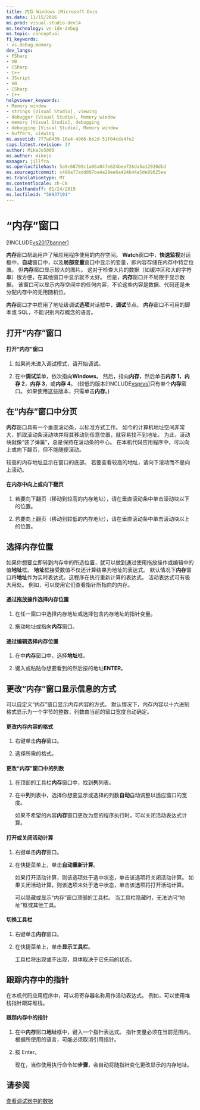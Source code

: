 ```yaml
---
title: 内存 Windows |Microsoft Docs
ms.date: 11/15/2016
ms.prod: visual-studio-dev14
ms.technology: vs-ide-debug
ms.topic: conceptual
f1_keywords:
- vs.debug.memory
dev_langs:
- FSharp
- VB
- CSharp
- C++
- JScript
- VB
- CSharp
- C++
helpviewer_keywords:
- Memory window
- strings [Visual Studio], viewing
- debugger [Visual Studio], Memory window
- memory [Visual Studio], debugging
- debugging [Visual Studio], Memory window
- buffers, viewing
ms.assetid: 7f7a0439-10e4-4966-bb2d-51f04cda4fe2
caps.latest.revision: 37
author: MikeJo5000
ms.author: mikejo
manager: jillfra
ms.openlocfilehash: 5a9c68709c1a06a84fe624bee726da5a12920dbd
ms.sourcegitcommit: c496a77add807ba4a29ee6a424b44a5de89025ea
ms.translationtype: MT
ms.contentlocale: zh-CN
ms.lasthandoff: 01/24/2019
ms.locfileid: "58937191"
---
```

# <a name="memory-windows"></a>“内存”窗口
[!INCLUDE[vs2017banner](../includes/vs2017banner.md)]

**内存**窗口帮助用户了解应用程序使用的内存空间。 **Watch**窗口中，**快速监视**对话框中，**自动**窗口中，以及**局部变量**窗口中显示的变量，即内容存储在内存中特定位置。 但**内存**窗口显示较大的图片。 这对于检查大片的数据（如缓冲区和大的字符串）很方便，在其他窗口中显示就不太好。 但是，**内存**窗口并不局限于显示数据。 该窗口可以显示内存空间中的任何内容，不论这些内容是数据、代码还是未分配内存中的无用随机位。  
  
 **内存**窗口才中启用了地址级调试**选项**对话框中，**调试**节点。 **内存**窗口不可用的脚本或 SQL，不能识别内存概念的语言。  
  
## <a name="opening-a-memory-window"></a>打开“内存”窗口  
  
#### <a name="to-open-a-memory-window"></a>打开“内存”窗口  
  
1.  如果尚未进入调试模式，请开始调试。  
  
2.  在中**调试**菜单，依次指向**Windows**。 然后，指向**内存**，然后单击**内存 1**，**内存 2**，**内存 3**，或**内存 4**。 (较低的版本[!INCLUDE[vsprvs](../includes/vsprvs-md.md)]只有单个**内存**窗口。 如果使用这些版本，只需单击**内存**。)  
  
## <a name="paging-in-the-memory-window"></a>在“内存”窗口中分页  
 **内存**窗口具有一个垂直滚动条，以标准方式工作。 如今的计算机地址空间非常大，抓取滚动条滚动块并将其移动到任意位置，就容易找不到地址。 为此，滚动块就像“装了弹簧”，总是保持在滚动条的中心。 在本机代码应用程序中，可以向上或向下翻页，但不能随便滚动。  
  
 较高的内存地址显示在窗口的底部。 若要查看较高的地址，请向下滚动而不是向上滚动。  
  
#### <a name="to-page-up-or-down-in-memory"></a>在内存中向上或向下翻页  
  
1.  若要向下翻页（移动到较高的内存地址），请在垂直滚动条中单击滚动块以下的位置。  
  
2.  若要向上翻页（移动到较低的内存地址），请在垂直滚动条中单击滚动块以上的位置。  
  
## <a name="selecting-a-memory-location"></a>选择内存位置  
 如果你想要立即转到内存中的所选位置，就可以做到通过使用拖放操作或编辑中的值**地址**框。 **地址**框接受数值不仅还计算结果为地址的表达式。 默认情况下**内存**窗口将**地址**作为实时表达式，这程序在执行重新计算的表达式。 活动表达式可有极大用处。 例如，可以使用它们查看指针所指向的内存。  
  
#### <a name="to-select-a-memory-location-by-dragging-and-dropping"></a>通过拖放操作选择内存位置  
  
1.  在任一窗口中选择内存地址或选择包含内存地址的指针变量。  
  
2.  拖动地址或指向**内存**窗口。  
  
#### <a name="to-select-a-memory-location-by-editing"></a>通过编辑选择内存位置  
  
1.  在中**内存**窗口中，选择**地址**框。  
  
2.  键入或粘贴你想要看到的然后按的地址**ENTER**。  
  
## <a name="changing-the-way-the-memory-window-displays-information"></a>更改“内存”窗口显示信息的方式  
 可以自定义“内存”窗口显示内存内容的方式。 默认情况下，内存内容以十六进制格式显示为一个字节的整数，列数由当前的窗口宽度自动确定。  
  
#### <a name="to-change-the-format-of-the-memory-contents"></a>更改内存内容的格式  
  
1.  右键单击**内存**窗口。  
  
2.  选择所需的格式。  
  
#### <a name="to-change-the-number-of-columns-in-the-memory-window"></a>更改“内存”窗口中的列数  
  
1. 在顶部的工具栏**内存**窗口中，找到**列**列表。  
  
2. 在中**列**列表中，选择你想要显示或选择的列数**自动**自动调整以适应窗口的宽度。  
  
   如果不希望的内容**内存**窗口更改为您的程序执行时，可以关闭活动表达式计算。  
  
#### <a name="to-toggle-live-evaluation"></a>打开或关闭活动计算  
  
1. 右键单击**内存**窗口。  
  
2. 在快捷菜单上，单击**自动重新计算**。  
  
    如果打开活动计算，则该选项处于选中状态，单击该选项将关闭活动计算。 如果关闭活动计算，则该选项未处于选中状态，单击该选项将打开活动计算。  
  
   可以隐藏或显示“内存”窗口顶部的工具栏。 当工具栏隐藏时，无法访问“地址”框或其他工具。  
  
#### <a name="to-toggle-the-toolbar"></a>切换工具栏  
  
1.  右键单击**内存**窗口。  
  
2.  在快捷菜单上，单击**显示工具栏**。  
  
     工具栏将出现或不出现，具体取决于它先前的状态。  
  
## <a name="following-a-pointer-through-memory"></a>跟踪内存中的指针  
 在本机代码应用程序中，可以将寄存器名称用作活动表达式。 例如，可以使用堆栈指针跟踪堆栈。  
  
#### <a name="to-follow-a-pointer-through-memory"></a>跟踪内存中的指针  
  
1.  在中**内存**窗口**地址**框中，键入一个指针表达式。 指针变量必须在当前范围内。 根据所使用的语言，可能必须取消引用指针。  
  
2.  按 Enter。  
  
     现在，当你使用执行命令如**步骤**，会自动将随指针变化更改显示的内存地址。  
  
## <a name="see-also"></a>请参阅  
 [查看调试器中的数据](../debugger/viewing-data-in-the-debugger.md)
